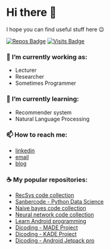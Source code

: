 # Hi there 👋
I hope you can find useful stuff here 😉


[![Repos Badge](https://badges.pufler.dev/repos/ariflaksito)](https://github.com/ariflaksito?tab=repositories)
[![Visits Badge](https://badges.pufler.dev/visits/ariflaksito/ariflaksito)](https://badges.pufler.dev)


### 🔭 I’m currently working as: 
- Lecturer
- Researcher
- Sometimes Programmer

### 🌱 I’m currently learning: 
- Recommender system
- Natural Language Processing

### 📫 How to reach me: 
- [linkedin](https://www.linkedin.com/in/arif-laksito-384579129/)
- [email](mailto:arif.laksito@amikom.ac.id)
- [blog](https://blog.ariflaksito.net)

<!-- **ariflaksito/ariflaksito** is a ✨ _special_ ✨ repository because its `README.md` (this file) appears on your GitHub profile. -->

### ☕ My popular repositories:
- [RecSys code collection](https://github.com/ariflaksito/recsys)
- [Sanbercode - Python Data Science](https://github.com/ariflaksito/sanbercode-data-science)
- [Naive bayes code collection](https://github.com/ariflaksito/naive-bayes)
- [Neural network code collection](https://github.com/ariflaksito/neural-network)
- [Learn Android programming](https://github.com/ariflaksito?tab=repositories&q=PAM&type=&language=)
- [Dicoding - MADE Project](https://github.com/ariflaksito/movie-directory)
- [Dicoding - KADE Project](https://github.com/ariflaksito/footballite-kade)
- [Dicoding - Android Jetpack pro](https://github.com/ariflaksito/android-jetpack-pro)

<!--
### :computer: My learning progress..
![Arif's github stats](https://github-readme-stats.vercel.app/api?username=ariflaksito&hide=contribs,issue)

![Top Langs](https://github-readme-stats.vercel.app/api/top-langs/?username=ariflaksito&hide=html)
-->
